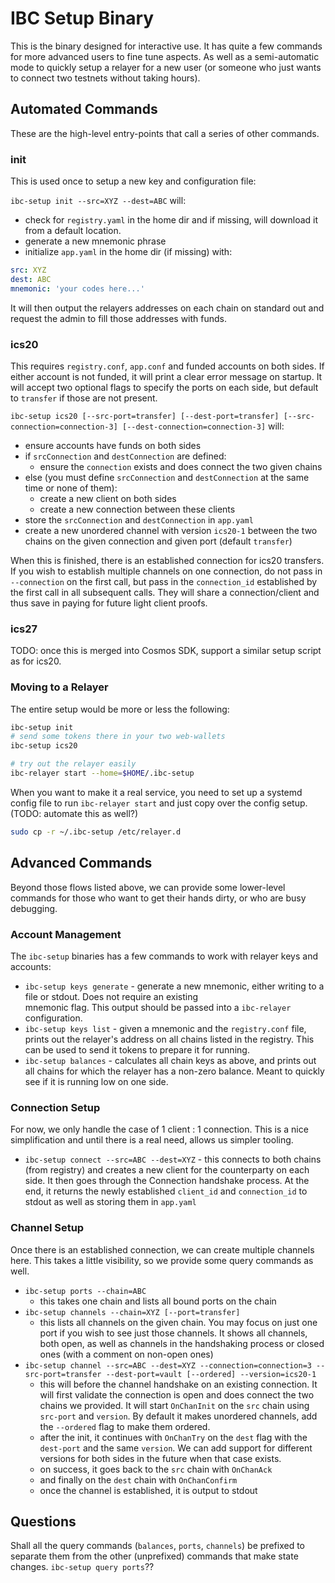 # IBC Setup Binary

This is the binary designed for interactive use. It has quite a few commands for more advanced users
to fine tune aspects. As well as a semi-automatic mode to quickly setup a relayer for a new user
(or someone who just wants to connect two testnets without taking hours).

## Automated Commands

These are the high-level entry-points that call a series of other commands.

### init

This is used once to setup a new key and configuration file:

`ibc-setup init --src=XYZ --dest=ABC` will:

- check for `registry.yaml` in the home dir and if missing, will download it from a default location.
- generate a new mnemonic phrase
- initialize `app.yaml` in the home dir (if missing) with:

```yaml
src: XYZ
dest: ABC
mnemonic: 'your codes here...'
```

It will then output the relayers addresses on each chain on standard out and request the admin to fill those
addresses with funds.

### ics20

This requires `registry.conf`, `app.conf` and funded accounts on both sides. If either account is not funded,
it will print a clear error message on startup. It will accept two optional flags to specify the ports on
each side, but default to `transfer` if those are not present.

`ibc-setup ics20 [--src-port=transfer] [--dest-port=transfer] [--src-connection=connection-3] [--dest-connection=connection-3]` will:

- ensure accounts have funds on both sides
- if `srcConnection` and `destConnection` are defined:
  - ensure the `connection` exists and does connect the two given chains
- else (you must define `srcConnection` and `destConnection` at the same time or none of them):
  - create a new client on both sides
  - create a new connection between these clients
- store the `srcConnection` and `destConnection` in `app.yaml`
- create a new unordered channel with version `ics20-1` between the two chains on the given connection and given port (default `transfer`)

When this is finished, there is an established connection for ics20 transfers. If you wish to establish multiple channels on
one connection, do not pass in `--connection` on the first call, but pass in the `connection_id` established by the first call
in all subsequent calls. They will share a connection/client and thus save in paying for future light client proofs.

### ics27

TODO: once this is merged into Cosmos SDK, support a similar setup script as for ics20.

### Moving to a Relayer

The entire setup would be more or less the following:

```bash
ibc-setup init
# send some tokens there in your two web-wallets
ibc-setup ics20

# try out the relayer easily
ibc-relayer start --home=$HOME/.ibc-setup
```

When you want to make it a real service, you need to set up a systemd config file to run `ibc-relayer start`
and just copy over the config setup. (TODO: automate this as well?)

```bash
sudo cp -r ~/.ibc-setup /etc/relayer.d
```

## Advanced Commands

Beyond those flows listed above, we can provide some lower-level commands for those who want
to get their hands dirty, or who are busy debugging.

### Account Management

The `ibc-setup` binaries has a few commands to work with relayer keys and accounts:

- `ibc-setup keys generate` - generate a new mnemonic, either writing to a file or stdout. Does not require an existing  
  mnemonic flag. This output should be passed into a `ibc-relayer` configuration.
- `ibc-setup keys list` - given a mnemonic and the `registry.conf` file, prints out the relayer's address on all chains listed
  in the registry. This can be used to send it tokens to prepare it for running.
- `ibc-setup balances` - calculates all chain keys as above, and prints out all chains for which the relayer has a non-zero
  balance. Meant to quickly see if it is running low on one side.

### Connection Setup

For now, we only handle the case of 1 client : 1 connection. This is a nice simplification and
until there is a real need, allows us simpler tooling.

- `ibc-setup connect --src=ABC --dest=XYZ` - this connects to both chains (from registry) and creates a new client
  for the counterparty on each side. It then goes through the Connection handshake process. At the end,
  it returns the newly established `client_id` and `connection_id` to stdout as well as storing them in `app.yaml`

### Channel Setup

Once there is an established connection, we can create multiple channels here. This takes a little visibility,
so we provide some query commands as well.

- `ibc-setup ports --chain=ABC`
  - this takes one chain and lists all bound ports on the chain
- `ibc-setup channels --chain=XYZ [--port=transfer]`
  - this lists all channels on the given chain. You may focus on just one port if you wish to see just those channels. It shows all channels, both open, as well as channels in the handshaking process or closed ones (with a comment on non-open ones)
- `ibc-setup channel --src=ABC --dest=XYZ --connection=connection=3 --src-port=transfer --dest-port=vault [--ordered] --version=ics20-1`
  - this will before the channel handshake on an existing connection. It will first validate the connection is open and does connect the two chains we provided. It will start `OnChanInit` on the `src` chain using `src-port` and `version`.
    By default it makes unordered channels, add the `--ordered` flag to make them ordered.
  - after the init, it continues with `OnChanTry` on the `dest` flag with the `dest-port` and the same `version`. We can add support for different versions for both sides in the future when that case exists.
  - on success, it goes back to the `src` chain with `OnChanAck`
  - and finally on the `dest` chain with `OnChanConfirm`
  - once the channel is established, it is output to stdout

## Questions

Shall all the query commands (`balances`, `ports`, `channels`) be prefixed to separate them from the other (unprefixed)
commands that make state changes. `ibc-setup query ports`??
